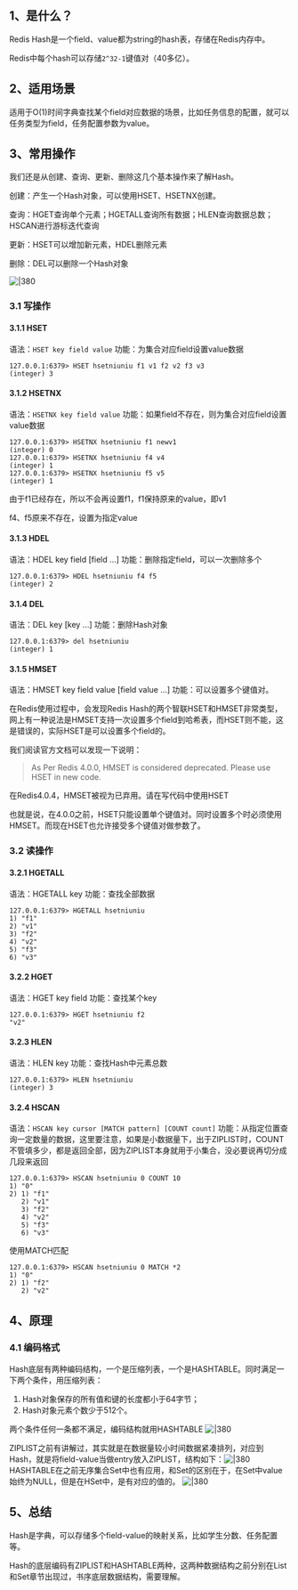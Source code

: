 
## 1、是什么？

Redis Hash是一个field、value都为string的hash表，存储在Redis内存中。

Redis中每个hash可以存储`2^32-1`键值对（40多亿）。

## 2、适用场景

适用于O(1)时间字典查找某个field对应数据的场景，比如任务信息的配置，就可以任务类型为field，任务配置参数为value。

## 3、常用操作

我们还是从创建、查询、更新、删除这几个基本操作来了解Hash。

创建：产生一个Hash对象，可以使用HSET、HSETNX创建。

查询：HGET查询单个元素；HGETALL查询所有数据；HLEN查询数据总数；HSCAN进行游标迭代查询

更新：HSET可以增加新元素，HDEL删除元素

删除：DEL可以删除一个Hash对象

![|380](https://my-obsidian-image.oss-cn-guangzhou.aliyuncs.com/2024/04/e7da5a79b123caa0e731008c77063546.png)

### 3.1 写操作

#### 3.1.1 HSET

语法：`HSET key field value`
功能：为集合对应field设置value数据

```shell
127.0.0.1:6379> HSET hsetniuniu f1 v1 f2 v2 f3 v3
(integer) 3
```
#### 3.1.2 HSETNX

语法：`HSETNX key field value`
功能：如果field不存在，则为集合对应field设置value数据

```shell
127.0.0.1:6379> HSETNX hsetniuniu f1 newv1
(integer) 0
127.0.0.1:6379> HSETNX hsetniuniu f4 v4
(integer) 1
127.0.0.1:6379> HSETNX hsetniuniu f5 v5
(integer) 1
```

由于f1已经存在，所以不会再设置f1，f1保持原来的value，即v1

f4、f5原来不存在，设置为指定value

#### 3.1.3 HDEL

语法：HDEL key field [field ...]
功能：删除指定field，可以一次删除多个

```shell
127.0.0.1:6379> HDEL hsetniuniu f4 f5
(integer) 2
```
#### 3.1.4 DEL

语法：DEL key [key ...]
功能：删除Hash对象

```shell
127.0.0.1:6379> del hsetniuniu
(integer) 1
```
#### 3.1.5 HMSET

语法：HMSET key field value  [field value ...]
功能：可以设置多个键值对。

在Redis使用过程中，会发现Redis Hash的两个智联HSET和HMSET非常类型，网上有一种说法是HMSET支持一次设置多个field到哈希表，而HSET则不能，这是错误的，实际HSET是可以设置多个field的。

我们阅读官方文档可以发现一下说明：
>As Per Redis 4.0.0, HMSET is considered deprecated. 
>Please use HSET in new code.

在Redis4.0.4，HMSET被视为已弃用。请在写代码中使用HSET

也就是说，在4.0.0之前，HSET只能设置单个键值对。同时设置多个时必须使用HMSET。而现在HSET也允许接受多个键值对做参数了。
### 3.2 读操作

#### 3.2.1 HGETALL

语法：HGETALL key
功能：查找全部数据

```shell
127.0.0.1:6379> HGETALL hsetniuniu
1) "f1"
2) "v1"
3) "f2"
4) "v2"
5) "f3"
6) "v3"
```
#### 3.2.2 HGET

语法：HGET key field
功能：查找某个key

```shell
127.0.0.1:6379> HGET hsetniuniu f2
"v2"
```
#### 3.2.3 HLEN

语法：HLEN key
功能：查找Hash中元素总数

```shell
127.0.0.1:6379> HLEN hsetniuniu
(integer) 3
```
#### 3.2.4 HSCAN

语法：`HSCAN key cursor [MATCH pattern] [COUNT count]`
功能：从指定位置查询一定数量的数据，这里要注意，如果是小数据量下，出于ZIPLIST时，COUNT不管填多少，都是返回全部，因为ZIPLIST本身就用于小集合，没必要说再切分成几段来返回

```shell
127.0.0.1:6379> HSCAN hsetniuniu 0 COUNT 10
1) "0"
2) 1) "f1"
   2) "v1"
   3) "f2"
   4) "v2"
   5) "f3"
   6) "v3"
```

使用MATCH匹配
```shell
127.0.0.1:6379> HSCAN hsetniuniu 0 MATCH *2
1) "0"
2) 1) "f2"
   2) "v2"
```
## 4、原理

### 4.1 编码格式

Hash底层有两种编码结构，一个是压缩列表，一个是HASHTABLE。同时满足一下两个条件，用压缩列表：
1. Hash对象保存的所有值和键的长度都小于64字节；
2. Hash对象元素个数少于512个。

两个条件任何一条都不满足，编码结构就用HASHTABLE
![|380](https://my-obsidian-image.oss-cn-guangzhou.aliyuncs.com/2024/04/f92ac6bda641f286920595beac0a93c7.png)

ZIPLIST之前有讲解过，其实就是在数据量较小时间数据紧凑排列，对应到Hash，就是将field-value当做entry放入ZIPLIST，结构如下：![|380](https://my-obsidian-image.oss-cn-guangzhou.aliyuncs.com/2024/04/3339a3f80e6d569e86cd0484f4221abc.png)
HASHTABLE在之前无序集合Set中也有应用，和Set的区别在于，在Set中value始终为NULL，但是在HSet中，是有对应的值的。
![|380](https://my-obsidian-image.oss-cn-guangzhou.aliyuncs.com/2024/04/f3efb18bee0101cc68e2c7e6ff8ef46f.png)
## 5、总结

Hash是字典，可以存储多个field-value的映射关系，比如学生分数、任务配置等。

Hash的底层编码有ZIPLIST和HASHTABLE两种，这两种数据结构之前分别在List和Set章节出现过，书序底层数据结构，需要理解。